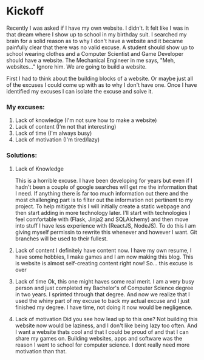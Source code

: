 # Kickoff

Recently I was asked if I have my own website. I didn't. It felt like I was in that dream where
I show up to school in my birthday suit. I searched my brain for 
a solid reason as to why I don't have a website and it became painfully clear that 
there was no valid excuse. A student should show up to school wearing clothes and a 
Computer Scientist and Game Developer should have a website. The Mechanical Engineer 
in me says, "Meh, websites..." Ignore him. We are going to build a website.

First I had to think about the building blocks of a website. Or maybe just
all of the excuses I could come up with as to why I don't have one. Once 
I have identified my excuses I can isolate the excuse and solve it.

[comment]: <> (Make this a table)
### My excuses: 
1. Lack of knowledge (I'm not sure how to make a website)
2. Lack of content (I'm not that interesting)
3. Lack of time (I'm always busy)
4. Lack of motivation (I'm tired/lazy)

### Solutions:
1. Lack of Knowledge 
   
   This is a horrible excuse. I have been 
developing for years but even if I hadn't been a couple of google 
searches will get me the information that I need. If anything there 
is far too much information out there and the most challenging part 
is to filter out the information not pertinent to my project. To help 
mitigate this I will initially create a static webpage and then start 
adding in more technology later. I'll start with technologies I feel 
comfortable with (Flask, Jinja2 and SQLAlchemy) and then move into 
stuff I have less experience with (ReactJS, NodeJS). To do this I am 
giving myself permissin to rewrite this whenever and however I want. 
Git branches will be used to their fullest.

2. Lack of content
   I definitely have content now. I have my own resume, I have some hobbies, I make games and I am now making this blog.
   This is website is almost self-creating content right now! So... this excuse is over

3. Lack of time
   Ok, this one might haves some real merit. I am a very busy person and just completed my Bachelor's of Computer Science degree
   in two years. I sprinted through that degree. And now we realize that I used the whiny part of my excuse to back my actual excuse
   and I just finished my degree. I have time, not doing it now would be negligence.

4. Lack of motivation
   Did you see how lead up to this one? Not building this website now would be laziness, and I don't like being lazy too often.
   And I want a website thats cool and that I could be proud of and that I can share my games on. Building websites, apps and 
   software was the reason I went to school for computer science. I dont really need more motivation than that.